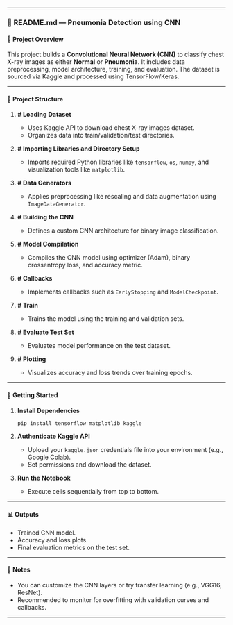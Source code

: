 
---

### 📘 README.md — Pneumonia Detection using CNN

#### 🧠 Project Overview

This project builds a **Convolutional Neural Network (CNN)** to classify chest X-ray images as either **Normal** or **Pneumonia**. It includes data preprocessing, model architecture, training, and evaluation. The dataset is sourced via Kaggle and processed using TensorFlow/Keras.

---

#### 📁 Project Structure

1. **# Loading Dataset**

   * Uses Kaggle API to download chest X-ray images dataset.
   * Organizes data into train/validation/test directories.

2. **# Importing Libraries and Directory Setup**

   * Imports required Python libraries like `tensorflow`, `os`, `numpy`, and visualization tools like `matplotlib`.

3. **# Data Generators**

   * Applies preprocessing like rescaling and data augmentation using `ImageDataGenerator`.

4. **# Building the CNN**

   * Defines a custom CNN architecture for binary image classification.

5. **# Model Compilation**

   * Compiles the CNN model using optimizer (Adam), binary crossentropy loss, and accuracy metric.

6. **# Callbacks**

   * Implements callbacks such as `EarlyStopping` and `ModelCheckpoint`.

7. **# Train**

   * Trains the model using the training and validation sets.

8. **# Evaluate Test Set**

   * Evaluates model performance on the test dataset.

9. **# Plotting**

   * Visualizes accuracy and loss trends over training epochs.

---

#### 🚀 Getting Started

1. **Install Dependencies**

   ```bash
   pip install tensorflow matplotlib kaggle
   ```

2. **Authenticate Kaggle API**

   * Upload your `kaggle.json` credentials file into your environment (e.g., Google Colab).
   * Set permissions and download the dataset.

3. **Run the Notebook**

   * Execute cells sequentially from top to bottom.

---

#### 📊 Outputs

* Trained CNN model.
* Accuracy and loss plots.
* Final evaluation metrics on the test set.

---

#### 📎 Notes

* You can customize the CNN layers or try transfer learning (e.g., VGG16, ResNet).
* Recommended to monitor for overfitting with validation curves and callbacks.

---
